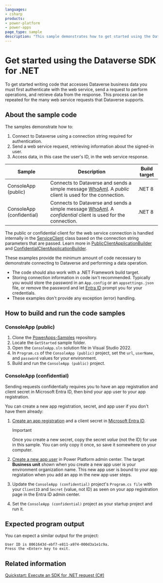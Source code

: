 ```yaml
---
languages:
- csharp
products:
- power-platform
- power-apps
page_type: sample
description: "This sample demonstrates how to get started using the Dataverse SDK for .NET."
---
```

# Get started using the Dataverse SDK for .NET

To get started writing code that accesses Dataverse business data you must first authenticate with the web service, send a request to perform operations, and retrieve data from the response. This process can be repeated for the many web service requests that Dataverse supports.

## About the sample code

The samples demonstrate how to:

1. Connect to Dataverse using a connection string required for authentication.
2. Send a web service request, retrieving information about the signed-in user.
3. Access data, in this case the user's ID, in the web service response.

| Sample | Description | Build target |
|--------|-------------|--------------|
| ConsoleApp (public) | Connects to Dataverse and sends a simple message [WhoAmI](https://learn.microsoft.com/dotnet/api/microsoft.crm.sdk.messages.whoamirequest). A *public* client is used for the connection. | .NET 8 |
| ConsoleApp (confidential) |Connects to Dataverse and sends a simple message [WhoAmI](https://learn.microsoft.com/dotnet/api/microsoft.crm.sdk.messages.whoamirequest). A *confidential* client is used for the connection. | .NET 8 |

The public or confidential client for the web service connection is handled internally in the [ServiceClient](https://learn.microsoft.com/dotnet/api/microsoft.powerplatform.dataverse.client.serviceclient) class based on the connection string parameters that are passed. Learn more in [PublicClientApplicationBuilder](https://learn.microsoft.com/dotnet/api/microsoft.identity.client.publicclientapplicationbuilder) and [ConfidentialClientApplicationBuilder](https://learn.microsoft.com/dotnet/api/microsoft.identity.client.confidentialclientapplicationbuilder).

These examples provide the minimum amount of code necessary to demonstrate connecting to Dataverse and performing a data operation.

- The code should also work with a .NET Framework build target.
- Storing connection information in code isn't recommended. Typically you would store the password in an `App.config` or an `appsettings.json` file, or remove the password and let [Entra ID](https://learn.microsoft.com/en-us/entra/fundamentals/whatis) prompt you for your credentials.
- These examples don't provide any exception (error) handling.

## How to build and run the code samples

### ConsoleApp (public)

1. Clone the [PowerApps-Samples](https://github.com/microsoft/PowerApps-Samples) repository.
1. Locate the `GetStarted` sample folder.
1. Open the `ConsoleApp.sln` solution file in Visual Studio 2022.
1. In `Program.cs` of the `ConsoleApp (public)` project, set the `url`, `userName`, and `password` values for your environment.
1. Build and run the `ConsoleApp (public)` project.

### ConsoleApp (confidential)

Sending requests confidentially requires you to have an app registration and client secret in Microsoft Entra ID, then bind your app user to your app registration.

You can create a new app registration, secret, and app user if you don't have them already:

1. [Create an app registration](https://learn.microsoft.com/en-us/power-apps/developer/data-platform/walkthrough-register-app-azure-active-directory#create-the-app-registration) and a client secret in [Microsoft Entra ID](https://entra.microsoft.com/).

   > [!IMPORTANT]
   > Once you create a new secret, copy the secret *value* (not the ID) for use in this sample. You can only copy it once, so save it somewhere on your computer.
1. [Create a new app user](https://learn.microsoft.com/en-us/power-apps/developer/data-platform/walkthrough-register-app-azure-active-directory#create-a-new-app-user) in Power Platform admin center. The target **Business unit** shown when you create a new app user is your environment organization name. This new app user is bound to your app registation when you add an app in the new app user steps.
1. Update the `ConsoleApp (confidential)` project's `Program.cs file` with your `ClientID` and `Secret` (value, not ID) as seen on your app registration page in the Entra ID admin center.
1. Set the `ConsoleApp (confidential)` project as your startup project and run it.

## Expected program output

You can expect a similar output for the project:

```console
User ID is 8061643d-ebf7-e811-a974-000d3a1e1c9a.
Press the <Enter> key to exit.
```

## Related information

[Quickstart: Execute an SDK for .NET request (C#)](https://learn.microsoft.com/power-apps/developer/data-platform/org-service/quick-start-org-service-console-app)
